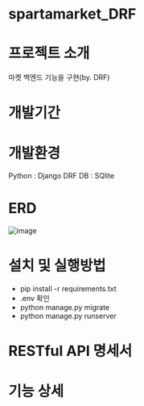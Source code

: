 # spartamarket_DRF
# 프로젝트 소개
마켓 백엔드 기능을 구현(by. DRF)
# 개발기간
# 개발환경
Python : Django DRF
DB : SQlite
# ERD
![image](https://github.com/user-attachments/assets/7f38a5d9-c322-49a1-ac9c-d80feb73c98f)

# 설치 및 실행방법
- pip install -r requirements.txt
- .env 확인
- python manage.py migrate
- python manage.py runserver
# RESTful API 명세서
# 기능 상세

